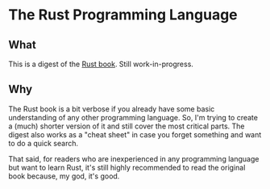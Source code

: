 # The Rust Programming Language

## What

This is a digest of the [Rust book](https://doc.rust-lang.org/book/title-page.html). Still work-in-progress.

## Why

The Rust book is a bit verbose if you already have some basic understanding of any other programming language. So, I'm trying to create a (much) shorter version of it and still cover the most critical parts. The digest also works as a "cheat sheet" in case you forget something and want to do a quick search.

That said, for readers who are inexperienced in any programming language but want to learn Rust, it's still highly recommended to read the original book because, my god, it's good.
